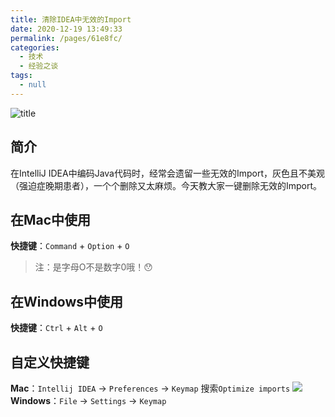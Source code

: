 ```yaml
---
title: 清除IDEA中无效的Import
date: 2020-12-19 13:49:33
permalink: /pages/61e8fc/
categories:
  - 技术
  - 经验之谈
tags:
  - null
---
```


![title](https://cdn.jsdelivr.net/gh/kimentanm/image-store/img/20201219231108.gif)
## 简介
在IntelliJ IDEA中编码Java代码时，经常会遗留一些无效的Import，灰色且不美观（强迫症晚期患者），一个个删除又太麻烦。今天教大家一键删除无效的Import。

<!-- more -->

## 在Mac中使用
**快捷键**：`Command` + `Option` + `O`

> 注：是字母O不是数字0哦！😯

## 在Windows中使用
**快捷键**：`Ctrl` + `Alt` + `O`

## 自定义快捷键
**Mac**：`Intellij IDEA` -> `Preferences` -> `Keymap` 搜索`Optimize imports`
![](https://cdn.jsdelivr.net/gh/kimentanm/image-store/img/20201219141524.png)
**Windows**：`File` -> `Settings` -> `Keymap`
